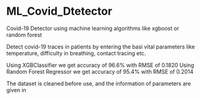 # ML_Covid_Dtetector
Covid-19 Detector using machine learning algorithms like xgboost or random forest

Detect covid-19 traces in patients by entering the basi vital parameters like temperature, difficulty in breathing, contact tracing etc.

Using XGBClassifier we get accuracy of 96.6% with RMSE of 0.1820
Using Random Forest Regressor we get accuracy of 95.4% with RMSE of 0.2014

The dataset is cleaned before use, and the information of parameters are given in
